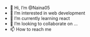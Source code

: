 - 👋 Hi, I’m @Naina05
- 👀 I’m interested in web development
- 🌱 I’m currently learning react
- 💞️ I’m looking to collaborate on ...
- 📫 How to reach me 

<!---
Naina05/Naina05 is a ✨ special ✨ repository because its `README.md` (this file) appears on your GitHub profile.
You can click the Preview link to take a look at your changes.
--->
